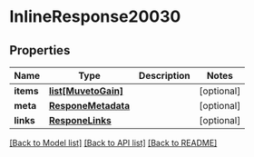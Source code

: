 # InlineResponse20030

## Properties
Name | Type | Description | Notes
------------ | ------------- | ------------- | -------------
**items** | [**list[MuvetoGain]**](MuvetoGain.md) |  | [optional] 
**meta** | [**ResponeMetadata**](ResponeMetadata.md) |  | [optional] 
**links** | [**ResponeLinks**](ResponeLinks.md) |  | [optional] 

[[Back to Model list]](../README.md#documentation-for-models) [[Back to API list]](../README.md#documentation-for-api-endpoints) [[Back to README]](../README.md)


